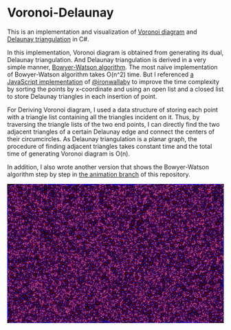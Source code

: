 # Voronoi-Delaunay

This is an implementation and visualization of [Voronoi diagram](https://en.wikipedia.org/wiki/Voronoi_diagram) and [Delaunay triangulation](https://en.wikipedia.org/wiki/Delaunay_triangulation) in C#.

In this implementation, Voronoi diagram is obtained from generating its dual, Delaunay triangulation. And Delaunay triangulation is derived in a very simple manner, [Bowyer-Watson algorithm](https://en.wikipedia.org/wiki/Bowyer%E2%80%93Watson_algorithm). The most naïve implementation of Bowyer-Watson algorithm takes O(n^2) time. But I referenced [a JavaScript implementation](https://github.com/ironwallaby/delaunay) of [@ironwallaby](https://github.com/ironwallaby) to improve the time complexity by sorting the points by x-coordinate and using an open list and a closed list to store Delaunay triangles in each insertion of point.

For Deriving Voronoi diagram, I used a data structure of storing each point with a triangle list containing all the triangles incident on it. Thus, by traversing the triangle lists of the two end points, I can directly find the two adjacent triangles of a certain Delaunay edge and connect the centers of their circumcircles. As Delaunay triangulation is a planar graph, the procedure of finding adjacent triangles takes constant time and the total time of generating Voronoi diagram is O(n).

In addition, I also wrote another version that shows the Bowyer-Watson algorithm step by step in [the animation branch](https://github.com/IsaacGuan/Voronoi-Delaunay/tree/animation) of this repository.

![voronoi-delaunay](/voronoi-delaunay.bmp)
